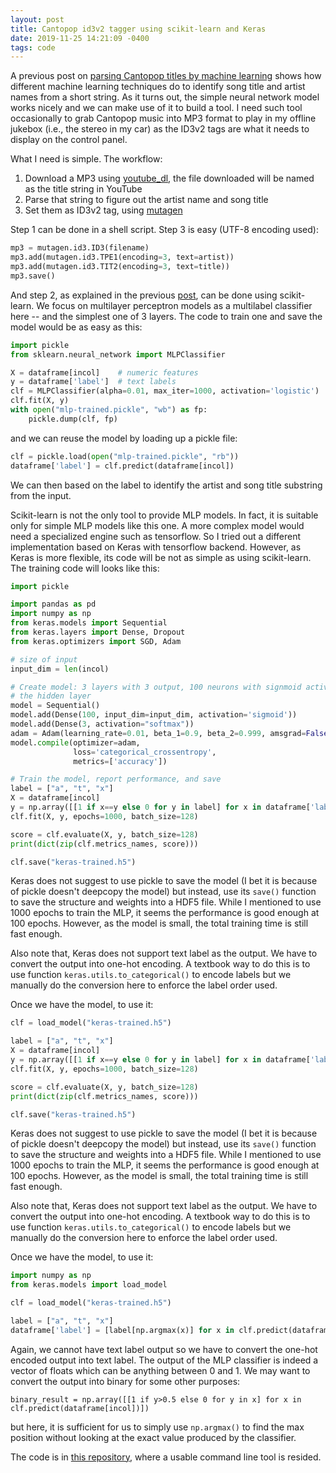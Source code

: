 ```yaml
---
layout: post
title: Cantopop id3v2 tagger using scikit-learn and Keras
date: 2019-11-25 14:21:09 -0400
tags: code
---
```


A previous post on [parsing Cantopop titles by machine learning](/2019-10-25-youtube) shows how
different machine learning techniques do to identify song title and artist
names from a short string. As it turns out, the simple neural network model
works nicely and we can make use of it to build a tool. I need such tool
occasionally to grab Cantopop music into MP3 format to play in my offline
jukebox (i.e., the stereo in my car) as the ID3v2 tags are what it needs to
display on the control panel.

What I need is simple. The workflow:

1. Download a MP3 using [youtube_dl](https://pypi.org/project/youtube_dl/), the file downloaded will be named as the title string in YouTube
2. Parse that string to figure out the artist name and song title
3. Set them as ID3v2 tag, using [mutagen](https://pypi.org/project/mutagen/)

Step 1 can be done in a shell script. Step 3 is easy (UTF-8 encoding used):

```python
mp3 = mutagen.id3.ID3(filename)
mp3.add(mutagen.id3.TPE1(encoding=3, text=artist))
mp3.add(mutagen.id3.TIT2(encoding=3, text=title))
mp3.save()
```

And step 2, as explained in the previous [post](/2019-10-25-youtube), can be
done using scikit-learn. We focus on multilayer perceptron models as a
multilabel classifier here -- and the simplest one of 3 layers. The code to
train one and save the model would be as easy as this:

```python
import pickle
from sklearn.neural_network import MLPClassifier

X = dataframe[incol]    # numeric features
y = dataframe['label']  # text labels
clf = MLPClassifier(alpha=0.01, max_iter=1000, activation='logistic')
clf.fit(X, y)
with open("mlp-trained.pickle", "wb") as fp:
    pickle.dump(clf, fp)
```

and we can reuse the model by loading up a pickle file:

```python
clf = pickle.load(open("mlp-trained.pickle", "rb"))
dataframe['label'] = clf.predict(dataframe[incol])
```

We can then based on the label to identify the artist and song title substring
from the input.

Scikit-learn is not the only tool to provide MLP models. In fact, it is
suitable only for simple MLP models like this one. A more complex model would
need a specialized engine such as tensorflow. So I tried out a different
implementation based on Keras with tensorflow backend. However, as Keras is
more flexible, its code will be not as simple as using scikit-learn. The
training code will looks like this:

```python
import pickle

import pandas as pd
import numpy as np
from keras.models import Sequential
from keras.layers import Dense, Dropout
from keras.optimizers import SGD, Adam

# size of input
input_dim = len(incol)

# Create model: 3 layers with 3 output, 100 neurons with signmoid activation in
# the hidden layer
model = Sequential()
model.add(Dense(100, input_dim=input_dim, activation='sigmoid'))
model.add(Dense(3, activation="softmax"))
adam = Adam(learning_rate=0.01, beta_1=0.9, beta_2=0.999, amsgrad=False)
model.compile(optimizer=adam,
              loss='categorical_crossentropy',
              metrics=['accuracy'])

# Train the model, report performance, and save
label = ["a", "t", "x"]
X = dataframe[incol]
y = np.array([[1 if x==y else 0 for y in label] for x in dataframe['label']])
clf.fit(X, y, epochs=1000, batch_size=128)

score = clf.evaluate(X, y, batch_size=128)
print(dict(zip(clf.metrics_names, score)))

clf.save("keras-trained.h5")
```

Keras does not suggest to use pickle to save the model (I bet it is because of
pickle doesn't deepcopy the model) but instead, use its `save()` function to
save the structure and weights into a HDF5 file. While I mentioned to use 1000
epochs to train the MLP, it seems the performance is good enough at 100 epochs.
However, as the model is small, the total training time is still fast enough.

Also note that, Keras does not support text label as the output. We have to
convert the output into one-hot encoding. A textbook way to do this is to use
function `keras.utils.to_categorical()` to encode labels but we manually do the
conversion here to enforce the label order used.

Once we have the model, to use it:

```python
clf = load_model("keras-trained.h5")

label = ["a", "t", "x"]
X = dataframe[incol]
y = np.array([[1 if x==y else 0 for y in label] for x in dataframe['label']])
clf.fit(X, y, epochs=1000, batch_size=128)

score = clf.evaluate(X, y, batch_size=128)
print(dict(zip(clf.metrics_names, score)))

clf.save("keras-trained.h5")
```

Keras does not suggest to use pickle to save the model (I bet it is because of
pickle doesn't deepcopy the model) but instead, use its `save()` function to
save the structure and weights into a HDF5 file. While I mentioned to use 1000
epochs to train the MLP, it seems the performance is good enough at 100 epochs.
However, as the model is small, the total training time is still fast enough.

Also note that, Keras does not support text label as the output. We have to
convert the output into one-hot encoding. A textbook way to do this is to use
function `keras.utils.to_categorical()` to encode labels but we manually do the
conversion here to enforce the label order used.

Once we have the model, to use it:

```python
import numpy as np
from keras.models import load_model

clf = load_model("keras-trained.h5")

label = ["a", "t", "x"]
dataframe['label'] = [label[np.argmax(x)] for x in clf.predict(dataframe[incol])]
```

Again, we cannot have text label output so we have to convert the one-hot
encoded output into text label. The output of the MLP classifier is indeed a
vector of floats which can be anything between 0 and 1. We may want to convert
the output into binary for some other purposes:

    binary_result = np.array([[1 if y>0.5 else 0 for y in x] for x in clf.predict(dataframe[incol])])

but here, it is sufficient for us to simply use `np.argmax()` to find the max
position without looking at the exact value produced by the classifier.

The code is in [this repository](https://github.com/righthandabacus/id3youtube),
where a usable command line tool is resided.
